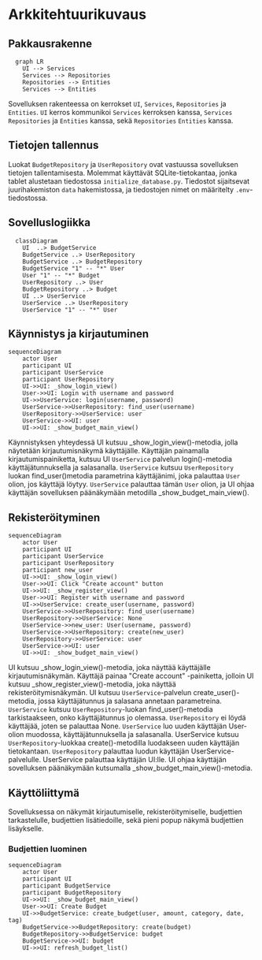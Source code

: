 # Arkkitehtuurikuvaus

## Pakkausrakenne

```mermaid
  graph LR
    UI --> Services
    Services --> Repositories
    Repositories --> Entities
    Services --> Entities
```

Sovelluksen rakenteessa on kerrokset `UI`, `Services`, `Repositories` ja `Entities`. `UI` kerros kommunikoi `Services` kerroksen kanssa, `Services` `Repositories` ja `Entities` kanssa, sekä `Repositories` `Entities` kanssa.

## Tietojen tallennus

Luokat `BudgetRepository` ja `UserRepository` ovat vastuussa sovelluksen tietojen tallentamisesta. Molemmat käyttävät SQLite-tietokantaa, jonka tablet alustetaan tiedostossa `initialize_database.py`. Tiedostot sijaitsevat juurihakemiston `data` hakemistossa, ja tiedostojen nimet on määritelty `.env`-tiedostossa.

## Sovelluslogiikka

```mermaid
  classDiagram
    UI  ..> BudgetService
    BudgetService ..> UserRepository
    BudgetService ..> BudgetRepository
    BudgetService "1" -- "*" User
    User "1" -- "*" Budget
    UserRepository ..> User
    BudgetRepository ..> Budget
    UI ..> UserService
    UserService ..> UserRepository
    UserService "1" -- "*" User
```

## Käynnistys ja kirjautuminen

```mermaid
sequenceDiagram
    actor User
    participant UI
    participant UserService
    participant UserRepository
    UI->>UI: _show_login_view()
    User->>UI: Login with username and password
    UI->>UserService: login(username, password)
    UserService->>UserRepository: find_user(username)
    UserRepository->>UserService: user
    UserService->>UI: user
    UI->>UI: _show_budget_main_view()
```

Käynnistyksen yhteydessä UI kutsuu _show_login_view()-metodia, jolla näytetään kirjautumisnäkymä käyttäjälle. Käyttäjän painamalla kirjautumispainiketta, kutsuu UI `UserService` palvelun login()-metodia käyttäjätunnuksella ja salasanalla. `UserService` kutsuu `UserRepository` luokan find_user()metodia parametrina käyttäjänimi, joka palauttaa `User` olion, jos käyttäjä löytyy. `UserService` palauttaa tämän `User` olion, ja UI ohjaa käyttäjän sovelluksen päänäkymään metodilla _show_budget_main_view().

## Rekisteröityminen

```mermaid
sequenceDiagram
    actor User
    participant UI
    participant UserService
    participant UserRepository
    participant new_user
    UI->>UI: _show_login_view()
    User->>UI: Click "Create account" button
    UI->>UI: _show_register_view()
    User->>UI: Register with username and password
    UI->>UserService: create_user(username, password)
    UserService->>UserRepository: find_user(username)
    UserRepository->>UserService: None
    UserService->>new_user: User(username, password)
    UserService->>UserRepository: create(new_user)
    UserRepository->>UserService: user
    UserService->>UI: user
    UI->>UI: _show_budget_main_view()
```

UI kutsuu _show_login_view()-metodia, joka näyttää käyttäjälle kirjautumisnäkymän. Käyttäjä painaa "Create account" -painiketta, jolloin UI kutsuu _show_register_view()-metodia, joka näyttää rekisteröitymisnäkymän. UI kutsuu `UserService`-palvelun create_user()-metodia, jossa käyttäjätunnus ja salasana annetaan parametreina. `UserService` kutsuu `UserRepository`-luokan find_user()-metodia tarkistaakseen, onko käyttäjätunnus jo olemassa. `UserRepository` ei löydä käyttäjää, joten se palauttaa None. `UserService` luo uuden käyttäjän User-olion muodossa, käyttäjätunnuksella ja salasanalla. UserService kutsuu `UserRepository`-luokkaa create()-metodilla luodakseen uuden käyttäjän tietokantaan. `UserRepository` palauttaa luodun käyttäjän UserService-palvelulle. UserService palauttaa käyttäjän UI:lle. UI ohjaa käyttäjän sovelluksen päänäkymään kutsumalla _show_budget_main_view()-metodia.

## Käyttöliittymä

Sovelluksessa on näkymät kirjautumiselle, rekisteröitymiselle, budjettien tarkastelulle, budjettien lisätiedoille, sekä pieni popup näkymä budjettien lisäykselle.

### Budjettien luominen

```mermaid
sequenceDiagram
    actor User
    participant UI
    participant BudgetService
    participant BudgetRepository
    UI->>UI: _show_budget_main_view()
    User->>UI: Create Budget
    UI->>BudgetService: create_budget(user, amount, category, date, tag)
    BudgetService->>BudgetRepository: create(budget)
    BudgetRepository->>BudgetService: budget
    BudgetService->>UI: budget
    UI->>UI: refresh_budget_list()
```
